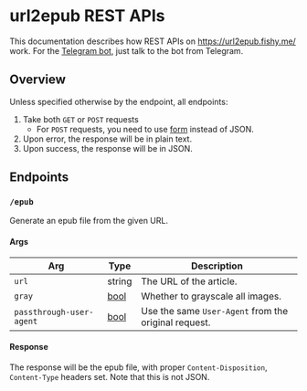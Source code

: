 # url2epub REST APIs

This documentation describes how REST APIs on https://url2epub.fishy.me/
work. For the [Telegram bot][bot], just talk to the bot from Telegram.

## Overview

Unless specified otherwise by the endpoint, all endpoints:

1. Take both `GET` or `POST` requests
   - For `POST` requests, you need to use [form][form] instead of JSON.
1. Upon error, the response will be in plain text.
1. Upon success, the response will be in JSON.

## Endpoints

### `/epub`

Generate an epub file from the given URL.

#### Args

| Arg | Type | Description |
| --- | --- | --- |
| `url` | string | The URL of the article. |
| `gray` | [bool][bool] | Whether to grayscale all images. |
| `passthrough-user-agent` | [bool][bool] | Use the same `User-Agent` from the original request. |

#### Response

The response will be the epub file,
with proper `Content-Disposition`, `Content-Type` headers set.
Note that this is not JSON.

[bot]: https://t.me/url2rM_bot?start=1
[form]: https://developer.mozilla.org/en-US/docs/Web/HTTP/Methods/POST
[bool]: https://pkg.go.dev/strconv#ParseBool
